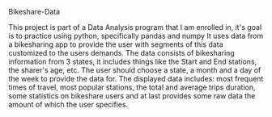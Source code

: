 Bikeshare-Data

This project is part of a Data Analysis program that I am enrolled in, it's goal is to practice using python, specifically pandas and numpy
It uses data from a bikesharing app to provide the user with segments of this data customized to the users demands. The data consists of bikesharing information from 3 states, it includes things like the Start and End stations, the sharer's age, etc. The user should choose a state, a month and a day of the week to provide the data for. The displayed data includes: most frequent times of travel, most popular stations, the total and average trips duration, some statistics on bikeshare users and at last provides some raw data the amount of which the user specifies.
